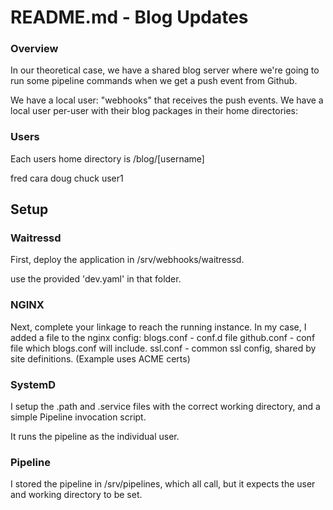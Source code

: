 # README.md - Blog Updates

### Overview

In our theoretical case, we have a shared blog server where we're going to run some pipeline commands when we get a push event from Github.  

We have a local user: "webhooks" that receives the push events.  We have a local user per-user with their blog packages in their home directories:

### Users

Each users home directory is /blog/[username]

fred
cara
doug
chuck
user1


## Setup 

### Waitressd
First, deploy the application in /srv/webhooks/waitressd.

use the provided 'dev.yaml' in that folder.

### NGINX

Next, complete your linkage to reach the running instance.  In my case, I added a file to the nginx config:
  blogs.conf - conf.d file
  github.conf - conf file which blogs.conf will include.
  ssl.conf - common ssl config, shared by site definitions. (Example uses ACME certs)

### SystemD

I setup the .path and .service files with the correct working directory, and a simple Pipeline invocation script. 

It runs the pipeline as the individual user.

### Pipeline

I stored the pipeline in /srv/pipelines, which all call, but it expects the user and working directory to be set.


